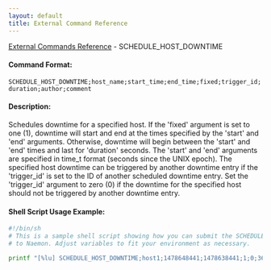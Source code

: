 ```yaml
---
layout: default
title: External Command Reference
---
```


<!--
************************************************
* AUTO GENERATED PAGE - USE ./update SCRIPT
************************************************
-->

<span class="glyphicon glyphicon-arrow-up"></span><a href="index.html"> External Commands Reference</a> - SCHEDULE_HOST_DOWNTIME<br>

#### Command Format:

`SCHEDULE_HOST_DOWNTIME;host_name;start_time;end_time;fixed;trigger_id;duration;author;comment`

#### Description:

Schedules downtime for a specified host. If the 'fixed' argument is set to one (1), downtime will start and end at the times specified by the 'start' and 'end' arguments. Otherwise, downtime will begin between the 'start' and 'end' times and last for 'duration' seconds. The 'start' and 'end' arguments are specified in time_t format (seconds since the UNIX epoch). The specified host downtime can be triggered by another downtime entry if the 'trigger_id' is set to the ID of another scheduled downtime entry. Set the 'trigger_id' argument to zero (0) if the downtime for the specified host should not be triggered by another downtime entry.

#### Shell Script Usage Example:

```sh
#!/bin/sh
# This is a sample shell script showing how you can submit the SCHEDULE_HOST_DOWNTIME command
# to Naemon. Adjust variables to fit your environment as necessary.

printf "[%lu] SCHEDULE_HOST_DOWNTIME;host1;1478648441;1478638441;1;0;3600;naemonadmin;This is an example comment.\n" `date +%s` > /var/lib/naemon/naemon.cmd
```
